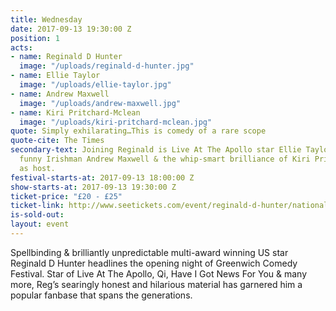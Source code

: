 ```yaml
---
title: Wednesday
date: 2017-09-13 19:30:00 Z
position: 1
acts:
- name: Reginald D Hunter
  image: "/uploads/reginald-d-hunter.jpg"
- name: Ellie Taylor
  image: "/uploads/ellie-taylor.jpg"
- name: Andrew Maxwell
  image: "/uploads/andrew-maxwell.jpg"
- name: Kiri Pritchard-Mclean
  image: "/uploads/kiri-pritchard-mclean.jpg"
quote: Simply exhilarating…This is comedy of a rare scope
quote-cite: The Times
secondary-text: Joining Reginald is Live At The Apollo star Ellie Taylor, dazzlingly
  funny Irishman Andrew Maxwell & the whip-smart brilliance of Kiri Pritchard Mclean
  as host.
festival-starts-at: 2017-09-13 18:00:00 Z
show-starts-at: 2017-09-13 19:30:00 Z
ticket-price: "£20 - £25"
ticket-link: http://www.seetickets.com/event/reginald-d-hunter/national-maritime-museum/1127617/
is-sold-out: 
layout: event
---
```


Spellbinding & brilliantly unpredictable multi-award winning US star Reginald D Hunter headlines the opening night of Greenwich Comedy Festival. Star of Live At The Apollo, Qi, Have I Got News For You & many more, Reg’s searingly honest and hilarious material has garnered him a popular fanbase that spans the generations.
